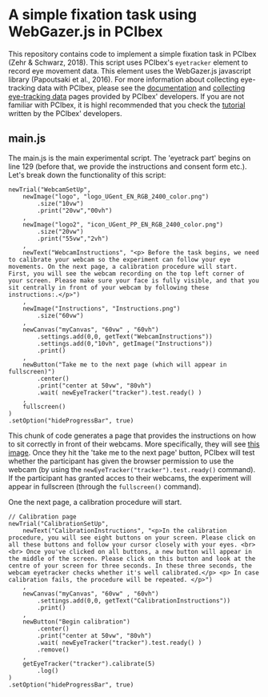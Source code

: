 # A simple fixation task using WebGazer.js in PCIbex

This repository contains code to implement a simple fixation task in PCIbex (Zehr & Schwarz, 2018). This script uses PCIbex's `eyetracker` element to record eye movement data. This element uses the WebGazer.js javascript library (Papoutsaki et al., 2016). For more information about collecting eye-tracking data with PCIbex, please see the [documentation](https://www.pcibex.net/wiki/eyetracker-element/) and [collecting eye-tracking data](https://www.pcibex.net/wiki/collecting-eye-tracking-data/) pages provided by PCIbex' developers. If you are not familiar with PCIbex, it is highl recommended that you check the [tutorial](https://www.pcibex.net/wiki/00-overview/) written by the PCIbex' developers. 

## main.js
The main.js is the main experimental script. The 'eyetrack part' begins on line 129 (before that, we provide the instructions and consent form etc.). Let's break down the functionality of this script:

```
newTrial("WebcamSetUp",
    newImage("logo", "logo_UGent_EN_RGB_2400_color.png")
        .size("10vw")       
        .print("20vw","00vh")
    ,
    newImage("logo2", "icon_UGent_PP_EN_RGB_2400_color.png")
        .size("20vw")       
        .print("55vw","2vh")                           
    ,               
    newText("WebcamInstructions", "<p> Before the task begins, we need to calibrate your webcam so the experiment can follow your eye movements. On the next page, a calibration procedure will start. First, you will see the webcam recording on the top left corner of your screen. Please make sure your face is fully visible, and that you sit centrally in front of your webcam by following these instructions:.</p>")
    ,
    newImage("Instructions", "Instructions.png")
        .size("60vw")
    ,
    newCanvas("myCanvas", "60vw" , "60vh")
        .settings.add(0,0, getText("WebcamInstructions"))
        .settings.add(0,"10vh", getImage("Instructions"))
        .print()
    ,
    newButton("Take me to the next page (which will appear in fullscreen)")
        .center()
        .print("center at 50vw", "80vh")    
        .wait( newEyeTracker("tracker").test.ready() ) 
    ,
    fullscreen()
)
.setOption("hideProgressBar", true) 
```
This chunk of code generates a page that provides the instructions on how to sit correctly in front of their webcams. More specifically, they will see [this image](https://users.ugent.be/~mslim/EyeTrackImgs/Instructions.png). Once they hit the 'take me to the next page' button, PCIbex will test whether the participant has given the browser permission to use the webcam (by using the `newEyeTracker("tracker").test.ready()` command). If the participant has granted acces to their webcams, the experiment will appear in fullscreen (through the `fullscreen()` command). 

One the next page, a calibration procedure will start. 

```
// Calibration page
newTrial("CalibrationSetUp",
    newText("CalibrationInstructions", "<p>In the calibration procedure, you will see eight buttons on your screen. Please click on all these buttons and follow your cursor closely with your eyes. <br><br> Once you've clicked on all buttons, a new button will appear in the middle of the screen. Please click on this button and look at the centre of your screen for three seconds. In these three seconds, the webcam eyetracker checks whether it's well calibrated.</p> <p> In case calibration fails, the procedure will be repeated. </p>")
    ,
    newCanvas("myCanvas", "60vw" , "60vh")
        .settings.add(0,0, getText("CalibrationInstructions"))
        .print()    
    ,
    newButton("Begin calibration")
        .center()
        .print("center at 50vw", "80vh")
        .wait( newEyeTracker("tracker").test.ready() )
        .remove()
    ,
    getEyeTracker("tracker").calibrate(5)
        .log()
)
.setOption("hideProgressBar", true) 
```
